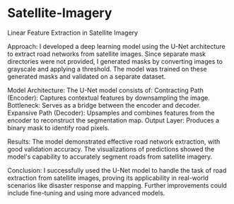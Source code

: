 # Satellite-Imagery
Linear Feature Extraction in Satellite Imagery

Approach:
I developed a deep learning model using the U-Net architecture to extract road networks from satellite images. Since separate mask directories were not provided, I generated masks by converting images to grayscale and applying a threshold. The model was trained on these generated masks and validated on a separate dataset.

Model Architecture:
The U-Net model consists of:
Contracting Path (Encoder): Captures contextual features by downsampling the image.
Bottleneck: Serves as a bridge between the encoder and decoder.
Expansive Path (Decoder): Upsamples and combines features from the encoder to reconstruct the segmentation map.
Output Layer: Produces a binary mask to identify road pixels.

Results:
The model demonstrated effective road network extraction, with good validation accuracy. The visualizations of predictions showed the model's capability to accurately segment roads from satellite imagery.

Conclusion:
I successfully used the U-Net model to handle the task of road extraction from satellite images, proving its applicability in real-world scenarios like disaster response and mapping. Further improvements could include fine-tuning and using more advanced models.
